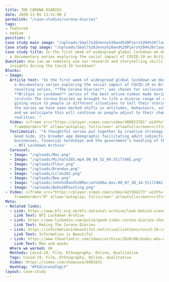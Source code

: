 ```yaml
---
title: THE CORONA DIARIES
date: 2020-11-05 13:51:00 Z
permalink: "/case-studies/corona-diaries"
tags:
- featured
- medium
position: 3
Case study main image: "/uploads/Small%20Jenny%20and%20Piers%204%20(laughing%20only).mp4.00_00_08_00.Still001.jpg"
Case study top image: "/uploads/Small%20Jenny%20and%20Piers%204%20(laughing%20only).mp4.00_00_08_00.Still001.jpg"
Case study title: In the first week of widespread global lockdown we decided to create
  a documentary series exploring the social impact of COVID-19 on Britain.
Question: How can we remotely use our research and storytelling skills to capture
  insights during the Covid-19 lockdown?
Blocks:
- Image: 
  Article text: "In the first week of widespread global lockdown we decided to create
    a documentary series exploring the social impact of COVID-19 on Britain.\n\nThe
    resulting series, **The Corona Diaries**, was chosen for inclusion in the BFI’s
    **Britain in Lockdown** series of the best online videos made during the pandemic.
    \n\n\nIn The Corona Diaries we brought to life a diverse range of experiences,
    giving voice to people in different situations to tell their stories. In making
    the series we have seen marked shifts in attitudes, behaviours, values and priorities,
    and we anticipate this will continue as people adjust to their changing social
    realities. "
  Video: <iframe src="https://player.vimeo.com/video/400023781" width="640" height="360"
    frameborder="0" allow="autoplay; fullscreen" allowfullscreen></iframe>
  Testimonial: '"A thoughtful series put together by creative strategy company The
    Good Side, its broader age demographic facilitating adult subjects including local
    businesses, financial hardships and the government’s handling of the crisis."
    — BFI Lockdown Archive'
  Carousel:
  - Image: "/uploads/Maz.png"
  - Image: "/uploads/Michal%203.mp4.00_04_52_09.Still001.png"
  - Image: "/uploads/Fleur.png"
  - Image: "/uploads/Brendan.png"
  - Image: "/uploads/Lila%202.png"
  - Image: "/uploads/Bee.png"
  - Image: "/uploads/John%20and%20Marion%206a.mov.00_07_38_14.Still001.png"
  - Image: "/uploads/Bob%20Painting.png"
- Video: <iframe src="https://player.vimeo.com/video/421584273" width="640" height="360"
    frameborder="0" allow="autoplay; fullscreen" allowfullscreen></iframe>
Meta:
- Related links:
  - Link: https://www.bfi.org.uk/bfi-national-archive/look-behind-scenes/britain-lockdown-online-video-archive
    Link Text: BFI Lockdown Archive
  - Link: https://www.linkedin.com/pulse/good-sides-corona-diaries-chosen-bfi-time-capsule-james-lewis/?trackingId=6H9cHq5VTFmE5MWEJ8apfQ%3D%3D
    Link Text: Making The Corona Diaries
  - Link: https://informationisbeautiful.net/visualizations/covid-19-coronavirus-infographic-datapack/
    Link Text: Information is Beautiful
  - Link: https://www.theatlantic.com/ideas/archive/2020/06/dudes-who-wont-wear-masks/613375/
    Link Text: Men and masks
  Where we worked: UK
  Methods: Covid-19, Film, Ethnography, Online, Qualitative
  Tags: Covid-19, Film, Ethnography, Online, Qualitative
  Video: https://vimeo.com/showcase/6901631
  Hashtag: "#TGSCoronaTag\t"
layout: case-study
---
```


